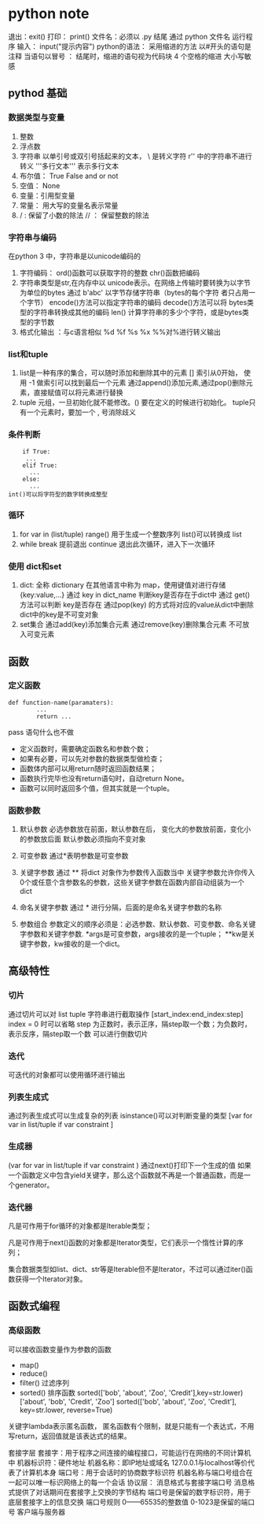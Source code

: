 # python note
退出：exit()
打印： print()
文件名：必须以 .py 结尾
通过 python 文件名 运行程序
输入： input("提示内容")
python的语法：
	采用缩进的方法
	以#开头的语句是注释
	当语句以冒号 ： 结尾时，缩进的语句视为代码块
	4 个空格的缩进
	大小写敏感
## pythod 基础
### 数据类型与变量
1. 整数
2. 浮点数
3. 字符串
		以单引号或双引号括起来的文本， \ 是转义字符
		r'' 中的字符串不进行转义
		'''多行文本'''  表示多行文本
4. 布尔值： True False
		and or not
5. 空值： None
6. 变量：引用型变量
7. 常量： 用大写的变量名表示常量
8. / : 保留了小数的除法
	 // ： 保留整数的除法
### 字符串与编码
在python 3 中，字符串是以unicode编码的
1. 字符编码：
	ord()函数可以获取字符的整数
	chr()函数把编码
2. 字符串类型是str,在内存中以 unicode表示。在网络上传输时要转换为以字节为单位的bytes
 通过 b'abc'  以字节存储字符串（bytes的每个字符 者只占用一个字节）
 encode()方法可以指定字符串的编码
 decode()方法可以将 bytes类型的字符串转换成其他的编码
 len() 计算字符串的多少个字符，或是bytes类型的字节数
3. 格式化输出 ：与c语言相似
 %d %f %s %x
 %%对%进行转义输出
### list和tuple
1. list是一种有序的集合，可以随时添加和删除其中的元素 []
	索引从0开始， 使用 -1 做索引可以找到最后一个元素
	通过append()添加元素,通过pop()删除元素，直接赋值可以将元素进行替换
2. tuple 元组，一旦初始化就不能修改。()
 要在定义的时候进行初始化。
 tuple只有一个元素时，要加一个 , 号消除歧义
### 条件判断
		if True:  
	     ...  
		elif True:  
		  ...  
		else:  
		  ...  
	int()可以将字符型的数字转换成整型
### 循环
1. for var in (list/tuple)
	range() 用于生成一个整数序列
	list()可以转换成 list
2. while
	break 提前退出
	continue 退出此次循环，进入下一次循环
### 使用 dict和set
1. dict: 全称 dictionary 在其他语言中称为 map，使用键值对进行存储
	{key:value,...}
  通过 key in dict_name 判断key是否存在于dict中
	通过 get() 方法可以判断 key是否存在
	通过pop(key) 的方式将对应的value从dict中删除
	dict中的key是不可变对象
2. set集合
	通过add(key)添加集合元素
	通过remove(key)删除集合元素
	不可放入可变元素

## 函数
### 定义函数
    def function-name(paramaters):
 			...
			return ...
pass 语句什么也不做
- 定义函数时，需要确定函数名和参数个数；
- 如果有必要，可以先对参数的数据类型做检查；
- 函数体内部可以用return随时返回函数结果；
- 函数执行完毕也没有return语句时，自动return None。
- 函数可以同时返回多个值，但其实就是一个tuple。
### 函数参数
1. 默认参数
	必选参数放在前面，默认参数在后，
	变化大的参数放前面，变化小的参数放后面
	默认参数必须指向不变对象

2. 可变参数
	通过*表明参数是可变参数

3. 关键字参数
  通过 ** 将dict 对象作为参数传入函数当中
	关键字参数允许你传入0个或任意个含参数名的参数，这些关键字参数在函数内部自动组装为一个dict
4. 命名关键字参数
  通过 * 进行分隔，后面的是命名关键字参数的名称
5. 参数组合
	参数定义的顺序必须是：必选参数、默认参数、可变参数、命名关键字参数和关键字参数.
	\*args是可变参数，args接收的是一个tuple；
	\**kw是关键字参数，kw接收的是一个dict。
## 高级特性  
### 切片
通过切片可以对 list tuple 字符串进行截取操作
 [start_index:end_index:step]
 index = 0 时可以省略
 step 为正数时，表示正序，隔step取一个数；为负数时，表示反序，隔step取一个数
 可以进行倒数切片
### 迭代
可迭代的对象都可以使用循环进行输出
### 列表生成式
通过列表生成式可以生成复杂的列表
isinstance()可以对判断变量的类型
[var for var in list/tuple if var constraint ]
### 生成器
(var for var in list/tuple if var constraint )
通过next()打印下一个生成的值
如果一个函数定义中包含yield关键字，那么这个函数就不再是一个普通函数，而是一个generator。
### 迭代器
凡是可作用于for循环的对象都是Iterable类型；

凡是可作用于next()函数的对象都是Iterator类型，它们表示一个惰性计算的序列；

集合数据类型如list、dict、str等是Iterable但不是Iterator，不过可以通过iter()函数获得一个Iterator对象。
## 函数式编程
### 高级函数
可以接收函数变量作为参数的函数  
- map()
- reduce()
- filter() 过滤序列
- sorted() 排序函数
		sorted(['bob', 'about', 'Zoo', 'Credit'],key=str.lower)['about', 'bob', 'Credit', 'Zoo']
		sorted(['bob', 'about', 'Zoo', 'Credit'], key=str.lower, reverse=True)

关键字lambda表示匿名函数，
匿名函数有个限制，就是只能有一个表达式，不用写return，返回值就是该表达式的结果。














套接字层
	套接字：用于程序之间连接的编程接口，可能运行在网络的不同计算机中
机器标识符：硬件地址
	机器名称：即IP地址或域名
		127.0.0.1与localhost等价代表了计算机本身
	端口号：用于会话时的协商数字标识符
	机器名称与端口号组合在一起可以唯一标识网络上的每一个会话
协议层：
	消息格式与套接字端口号
	消息格式提供了对话期间在套接字上交换的字节结构
	端口号是保留的数字标识符，用于底层套接字上的信息交换
端口号规则
	0——65535的整数值
	0-1023是保留的端口号
客户端与服务器
